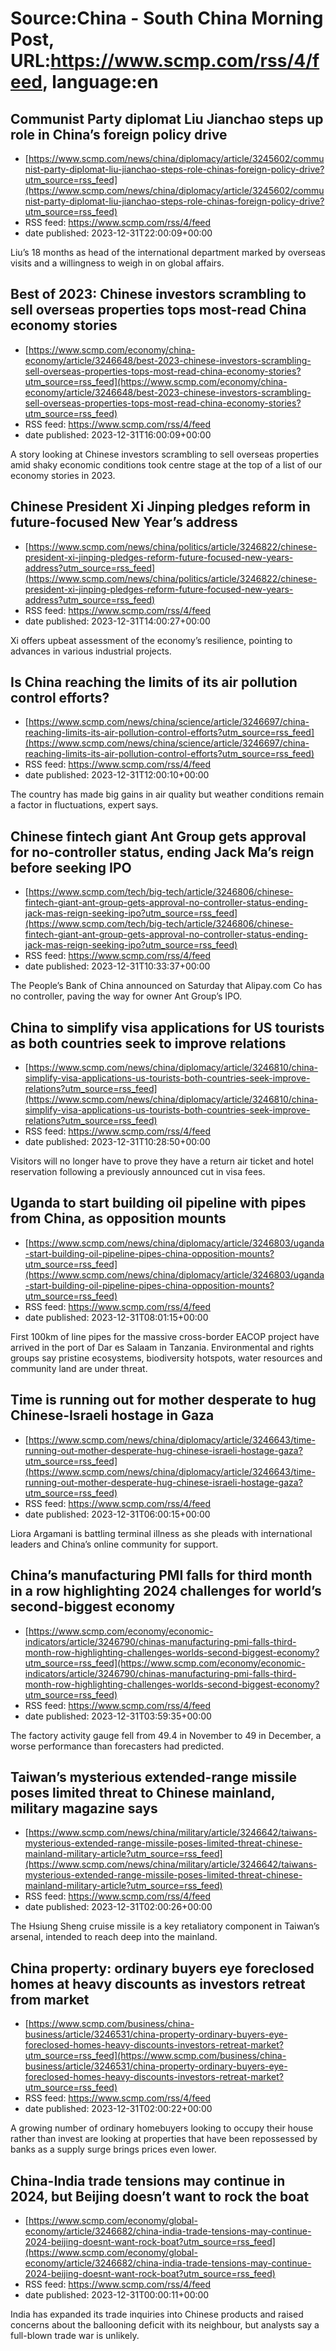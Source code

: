 # Source:China - South China Morning Post, URL:https://www.scmp.com/rss/4/feed, language:en

## Communist Party diplomat Liu Jianchao steps up role in China’s foreign policy drive
 - [https://www.scmp.com/news/china/diplomacy/article/3245602/communist-party-diplomat-liu-jianchao-steps-role-chinas-foreign-policy-drive?utm_source=rss_feed](https://www.scmp.com/news/china/diplomacy/article/3245602/communist-party-diplomat-liu-jianchao-steps-role-chinas-foreign-policy-drive?utm_source=rss_feed)
 - RSS feed: https://www.scmp.com/rss/4/feed
 - date published: 2023-12-31T22:00:09+00:00

Liu’s 18 months as head of the international department marked by overseas visits and a willingness to weigh in on global affairs.

## Best of 2023: Chinese investors scrambling to sell overseas properties tops most-read China economy stories
 - [https://www.scmp.com/economy/china-economy/article/3246648/best-2023-chinese-investors-scrambling-sell-overseas-properties-tops-most-read-china-economy-stories?utm_source=rss_feed](https://www.scmp.com/economy/china-economy/article/3246648/best-2023-chinese-investors-scrambling-sell-overseas-properties-tops-most-read-china-economy-stories?utm_source=rss_feed)
 - RSS feed: https://www.scmp.com/rss/4/feed
 - date published: 2023-12-31T16:00:09+00:00

A story looking at Chinese investors scrambling to sell overseas properties amid shaky economic conditions took centre stage at the top of a list of our economy stories in 2023.

## Chinese President Xi Jinping pledges reform in future-focused New Year’s address
 - [https://www.scmp.com/news/china/politics/article/3246822/chinese-president-xi-jinping-pledges-reform-future-focused-new-years-address?utm_source=rss_feed](https://www.scmp.com/news/china/politics/article/3246822/chinese-president-xi-jinping-pledges-reform-future-focused-new-years-address?utm_source=rss_feed)
 - RSS feed: https://www.scmp.com/rss/4/feed
 - date published: 2023-12-31T14:00:27+00:00

Xi offers upbeat assessment of the economy’s resilience, pointing to advances in various industrial projects.

## Is China reaching the limits of its air pollution control efforts?
 - [https://www.scmp.com/news/china/science/article/3246697/china-reaching-limits-its-air-pollution-control-efforts?utm_source=rss_feed](https://www.scmp.com/news/china/science/article/3246697/china-reaching-limits-its-air-pollution-control-efforts?utm_source=rss_feed)
 - RSS feed: https://www.scmp.com/rss/4/feed
 - date published: 2023-12-31T12:00:10+00:00

The country has made big gains in air quality but weather conditions remain a factor in fluctuations, expert says.

## Chinese fintech giant Ant Group gets approval for no-controller status, ending Jack Ma’s reign before seeking IPO
 - [https://www.scmp.com/tech/big-tech/article/3246806/chinese-fintech-giant-ant-group-gets-approval-no-controller-status-ending-jack-mas-reign-seeking-ipo?utm_source=rss_feed](https://www.scmp.com/tech/big-tech/article/3246806/chinese-fintech-giant-ant-group-gets-approval-no-controller-status-ending-jack-mas-reign-seeking-ipo?utm_source=rss_feed)
 - RSS feed: https://www.scmp.com/rss/4/feed
 - date published: 2023-12-31T10:33:37+00:00

The People’s Bank of China announced on Saturday that Alipay.com Co has no controller, paving the way for owner Ant Group’s IPO.

## China to simplify visa applications for US tourists as both countries seek to improve relations
 - [https://www.scmp.com/news/china/diplomacy/article/3246810/china-simplify-visa-applications-us-tourists-both-countries-seek-improve-relations?utm_source=rss_feed](https://www.scmp.com/news/china/diplomacy/article/3246810/china-simplify-visa-applications-us-tourists-both-countries-seek-improve-relations?utm_source=rss_feed)
 - RSS feed: https://www.scmp.com/rss/4/feed
 - date published: 2023-12-31T10:28:50+00:00

Visitors will no longer have to prove they have a return air ticket and hotel reservation following a previously announced cut in visa fees.

## Uganda to start building oil pipeline with pipes from China, as opposition mounts
 - [https://www.scmp.com/news/china/diplomacy/article/3246803/uganda-start-building-oil-pipeline-pipes-china-opposition-mounts?utm_source=rss_feed](https://www.scmp.com/news/china/diplomacy/article/3246803/uganda-start-building-oil-pipeline-pipes-china-opposition-mounts?utm_source=rss_feed)
 - RSS feed: https://www.scmp.com/rss/4/feed
 - date published: 2023-12-31T08:01:15+00:00

First 100km of line pipes for the massive cross-border EACOP project have arrived in the port of Dar es Salaam in Tanzania. Environmental and rights groups say pristine ecosystems, biodiversity hotspots, water resources and community land are under threat.

## Time is running out for mother desperate to hug Chinese-Israeli hostage in Gaza
 - [https://www.scmp.com/news/china/diplomacy/article/3246643/time-running-out-mother-desperate-hug-chinese-israeli-hostage-gaza?utm_source=rss_feed](https://www.scmp.com/news/china/diplomacy/article/3246643/time-running-out-mother-desperate-hug-chinese-israeli-hostage-gaza?utm_source=rss_feed)
 - RSS feed: https://www.scmp.com/rss/4/feed
 - date published: 2023-12-31T06:00:15+00:00

Liora Argamani is battling terminal illness as she pleads with international leaders and China’s online community for support.

## China’s manufacturing PMI falls for third month in a row highlighting 2024 challenges for world’s second-biggest economy
 - [https://www.scmp.com/economy/economic-indicators/article/3246790/chinas-manufacturing-pmi-falls-third-month-row-highlighting-challenges-worlds-second-biggest-economy?utm_source=rss_feed](https://www.scmp.com/economy/economic-indicators/article/3246790/chinas-manufacturing-pmi-falls-third-month-row-highlighting-challenges-worlds-second-biggest-economy?utm_source=rss_feed)
 - RSS feed: https://www.scmp.com/rss/4/feed
 - date published: 2023-12-31T03:59:35+00:00

The factory activity gauge fell from 49.4 in November to 49 in December, a worse performance than forecasters had predicted.

## Taiwan’s mysterious extended-range missile poses limited threat to Chinese mainland, military magazine says
 - [https://www.scmp.com/news/china/military/article/3246642/taiwans-mysterious-extended-range-missile-poses-limited-threat-chinese-mainland-military-article?utm_source=rss_feed](https://www.scmp.com/news/china/military/article/3246642/taiwans-mysterious-extended-range-missile-poses-limited-threat-chinese-mainland-military-article?utm_source=rss_feed)
 - RSS feed: https://www.scmp.com/rss/4/feed
 - date published: 2023-12-31T02:00:26+00:00

The Hsiung Sheng cruise missile is a key retaliatory component in Taiwan’s arsenal, intended to reach deep into the mainland.

## China property: ordinary buyers eye foreclosed homes at heavy discounts as investors retreat from market
 - [https://www.scmp.com/business/china-business/article/3246531/china-property-ordinary-buyers-eye-foreclosed-homes-heavy-discounts-investors-retreat-market?utm_source=rss_feed](https://www.scmp.com/business/china-business/article/3246531/china-property-ordinary-buyers-eye-foreclosed-homes-heavy-discounts-investors-retreat-market?utm_source=rss_feed)
 - RSS feed: https://www.scmp.com/rss/4/feed
 - date published: 2023-12-31T02:00:22+00:00

A growing number of ordinary homebuyers looking to occupy their house rather than invest are looking at properties that have been repossessed by banks as a supply surge brings prices even lower.

## China-India trade tensions may continue in 2024, but Beijing doesn’t want to rock the boat
 - [https://www.scmp.com/economy/global-economy/article/3246682/china-india-trade-tensions-may-continue-2024-beijing-doesnt-want-rock-boat?utm_source=rss_feed](https://www.scmp.com/economy/global-economy/article/3246682/china-india-trade-tensions-may-continue-2024-beijing-doesnt-want-rock-boat?utm_source=rss_feed)
 - RSS feed: https://www.scmp.com/rss/4/feed
 - date published: 2023-12-31T00:00:11+00:00

India has expanded its trade inquiries into Chinese products and raised concerns about the ballooning deficit with its neighbour, but analysts say a full-blown trade war is unlikely.

